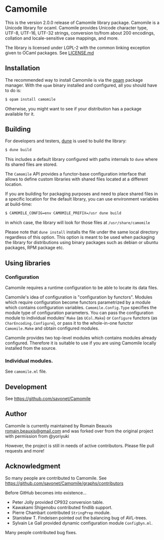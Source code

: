 # Camomile

This is the version 2.0.0 release of Camomile library package. Camomile is a
Unicode library for ocaml. Camomile provides Unicode character type, UTF-8,
UTF-16, UTF-32 strings, conversion to/from about 200 encodings, collation and
locale-sensitive case mappings, and more.

The library is licensed under LGPL-2 with the common linking exception given to
OCaml packages. See [LICENSE.md](LICENSE.md)

## Installation

The recommended way to install Camomile is via the [opam](https://opam.ocaml.org/) package manager. With
the `opam` binary installed and configured, all you should have to do is:

```sh
$ opam install camomile
````

Otherwise, you might want to see if your distribution has a package available for it.

## Building

For developers and testers, [dune](https://github.com/ocaml/dune) is used to build the library:

```sh
$ dune build
```

This includes a default library configured with paths internals to `dune` where its
shared files are stored.

The `Camomile` API provides a functor-base configuration interface that allows to
define custom libraries with shared files located at a different location.

If you are building for packaging purposes and need to place shared files in a specific
location for the default library, you can use environment variables at build-time:

```sh
$ CAMOMILE_CONFIG=env CAMOMILE_PREFIX=/usr dune build
```
in which case, the library will look for those files at `/usr/share/camomile`

Please note that `dune install` installs the file under the same local directory regardless of this option.
This option is meant to be used when packaging the library for distributions using binary packages such
as debian or ubuntu packages, RPM package etc.

## Using libraries

### Configuration

Camomile requires a runtime configuration to be able to locate its data files.

Camomile's idea of configuration is "configuration by functors". Modules which
require configuration become functors parametrized by a module which contains
configuration variables. `Camomile.Config.Type` specifies the module
type of configuration parameters.  You can pass the configuration module to
individual modules' `Make` (as `UCol.Make`) or `Configure` functors (as
`CharEncoding.Configure`), or pass it to the whole-in-one functor
`Camomile.Make` and obtain configured modules.

Camomile provides two top-level modules which contains modules already configured.
Therefore it is suitable to use if you are using Camomile locally installed from
the source.

### Individual modules.

See `camomile.ml` file.

## Development

See https://github.com/savonet/Camomile

## Author

Camomile is currently maintained by Romain Beauxis <romain.beauxis@gmail.com>
and was forked over from the original project with permission from @yoriyuki

However, the project is still in needs of active contributors. Please file pull
requests and more!

## Acknowledgment

So many people are contributed to Camomile. See
https://github.com/savonet/Camomile/graphs/contributors

Before GitHub becomes into existence...

- Peter Jolly provided CP932 conversion table.
- Kawakami Shigenobu contributed findlib support.
- Pierre Chambart contributed `StringPrep` module.
- Stanisław T. Findeisen pointed out the balancing bug of AVL-trees.
- Sylvain Le Gall provided dynamic configuration module `ConfigDyn.ml`.

Many people contributed bug fixes.
